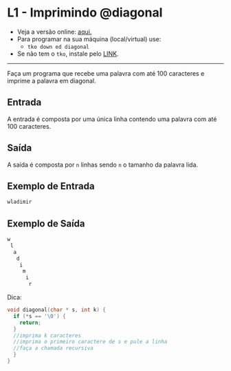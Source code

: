 # L1 - Imprimindo @diagonal

- Veja a versão online: [aqui.](https://github.com/qxcodeed/arcade/blob/master/base/diagonal/Readme.md)
- Para programar na sua máquina (local/virtual) use:
  - `tko down ed diagonal`
- Se não tem o `tko`, instale pelo [LINK](https://github.com/senapk/tko#tko).

---

Faça um programa que recebe uma palavra com até 100 caracteres e imprime a palavra em diagonal.

## Entrada

A entrada é composta por uma única linha contendo uma palavra com até 100 caracteres.

## Saída

A saída é composta por `n` linhas sendo `n` o tamanho da palavra lida. 

## Exemplo de Entrada

```txt
wladimir
```

## Exemplo de Saída

```txt
w
 l
  a
   d
    i
     m
      i
       r
```

Dica:

```c
void diagonal(char * s, int k) {
  if (*s == '\0') {
    return;
  }
  //imprima k caracteres
  //imprima o primeiro caractere de s e pule a linha
  //faça a chamada recursiva
  }
}
```
